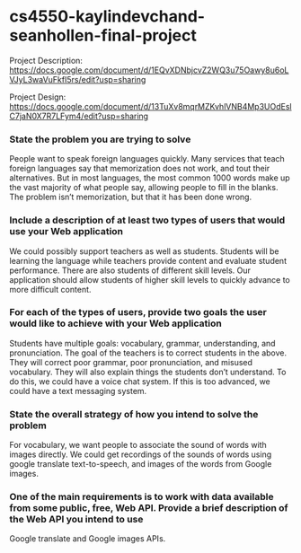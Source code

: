 # cs4550-kaylindevchand-seanhollen-final-project

Project Description: https://docs.google.com/document/d/1EQvXDNbjcvZ2WQ3u75Oawy8u6oLVJyL3waVuFkfI5rs/edit?usp=sharing

Project Design: https://docs.google.com/document/d/13TuXv8mqrMZKvhlVNB4Mp3UOdEslC7jaN0X7R7LFym4/edit?usp=sharing

### State the problem you are trying to solve
People want to speak foreign languages quickly. 
Many services that teach foreign languages say that memorization does not work, and tout their alternatives. But in most languages, the most common 1000 words make up the vast majority of what people say, allowing people to fill in the blanks. The problem isn’t memorization, but that it has been done wrong. 
### Include a description of at least two types of users that would use your Web application
We could possibly support teachers as well as students. Students will be learning the language while teachers provide content and evaluate student performance.
There are also students of different skill levels. Our application should allow students of higher skill levels to quickly advance to more difficult content.  
### For each of the types of users, provide two goals the user would like to achieve with your Web application
Students have multiple goals: vocabulary, grammar, understanding, and pronunciation. 
The goal of the teachers is to correct students in the above. They will correct poor grammar, poor pronunciation, and misused vocabulary. They will also explain things the students don’t understand. To do this, we could have a voice chat system. If this is too advanced, we could have a text messaging system. 
### State the overall strategy of how you intend to solve the problem
For vocabulary, we want people to associate the sound of words with images directly. We could get recordings of the sounds of words using google translate text-to-speech, and images of the words from Google images. 
### One of the main requirements is to work with data available from some public, free, Web API. Provide a brief description of the Web API you intend to use
Google translate and Google images APIs.

